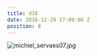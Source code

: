 ```yaml
---
title: d18
date: 2016-12-29 17:09:00 Z
position: 8
---
```


![michiel_servaes07.jpg](/uploads/michiel_servaes07.jpg)